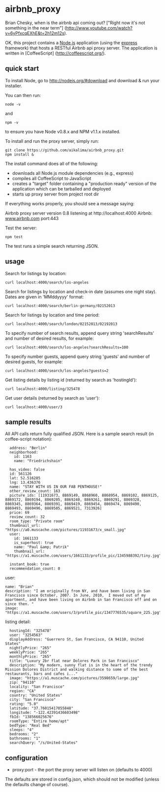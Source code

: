 airbnb_proxy
============

Brian Chesky, when is the airbnb api coming out? ["Right now it's not something in the near term"] (http://www.youtube.com/watch?v=6yPfxcqEXhE&t=2h12m12s).

OK, this project contains a [Node.js](http://nodejs.org/) application (using the [express](http://expressjs.com/) framework) that hosts a RESTful Airbnb api proxy server.
The application is written in [CoffeeScript] (http://coffeescript.org/).

quick start
-----------
To install Node, go to http://nodejs.org/#download and download & run your installer.

You can then run:

    node -v

and

    npm -v

to ensure you have Node v0.8.x and NPM v1.1.x installed.

To install and run the proxy server, simply run:

```
git clone https://github.com/aikalima/airbnb_proxy.git
npm install &
```
The install command does all of the following:

 * downloads all Node.js module dependencies (e.g., express)
 * compiles all CoffeeScript to JavaScript
 * creates a "target" folder containing a "production ready" version of the application which can be tarballed and deployed
 * starts up proxy server from project root dir

If everything works properly, you should see a message saying:

   Airbnb proxy server version 0.8 listening at http://localhost:4000
   Airbnb: www.airbnb.com port:443

Test the server:
```
npm test
```
The test runs a simple search returning JSON.

usage
-----

Search for listings by location:
```
curl localhost:4000/search/los-angeles
```
Search for listings by location and check-in date (assumes one night stay). Dates are given in 'MMddyyyy' format:
```
curl localhost:4000/search/berlin-germany/02152013
```
Search for listings by location and time period:
```
curl localhost:4000/search/london/02152013/02192013
```
To specify number of search results, append query string 'searchResults' and number of desired results, for example:
```
curl localhost:4000/search/los-angeles?searchResults=100
```
To specify number guests, append query string 'guests' and number of desired guests, for example:
```
curl localhost:4000/search/los-angeles?guests=2
```
Get listing details by listing id (returned by search as 'hostingId'):
```
curl localhost:4000/listing/325478
```

Get user details (returned by search as 'user'):
```
curl localhost:4000/user/3
```

sample results
--------------

All API calls return fully qualified JSON. Here is a sample search result (in coffee-script notation):
```
  address: "Berlin"
  neighborhood:
    id: 1163
    name: "Friedrichshain"

  has_video: false
  id: 561126
  lat: 52.516285
  lng: 13.436376
  name: "STAY WITH US IN OUR FAB PENTHOUSE!"
  other_review_count: 163
  picture_ids: [11931673, 8869149, 8868960, 8868954, 8869102, 8869125, 8869172, 8869194, 8869205, 8869240, 8869261, 8869291, 8869328, 8869345, 8869364, 8869391, 8869419, 8869454, 8869474, 8869490, 8869493, 8869496, 8869505, 8869521, 7313926]
  price: 69
  review_count: 32
  room_type: "Private room"
  thumbnail_url: "https://a0.muscache.com/pictures/11931673/x_small.jpg"
  user:
    id: 1661133
    is_superhost: true
    name: "Paul &amp; Patrik"
    thumbnail_url: "https://a1.muscache.com/users/1661133/profile_pic/1345988392/tiny.jpg"

  instant_book: true
  recommendation_count: 0
```

user:
```
name: "Brian"
description: "I am originally from NY, and have been living in San Francisco since October, 2007. In June, 2010,  I moved out of my apartment, and have been living on Airbnb in San Francisco off and on since then. "
image: "https://a1.muscache.com/users/3/profile_pic/1347776535/square_225.jpg"
```

listing detail:
```
  hostingId: "325478"
  user: "3254563"
  displayAddress: "Guerrero St, San Francisco, CA 94110, United States"
  nightlyPrice: "265"
  weeklyPrice: "265"
  monthlyPrice: "265"
  title: "Luxury 2br flat near Dolores Park in San Francisco"
  description: "My modern, sunny flat is in the heart of the trendy Mission Dolores District and walking distance to some of the best restaurants, bars and cafes i..."
  image: "https://a1.muscache.com/pictures/3598659/large.jpg"
  zip: "94110"
  locality: "San Francisco"
  region: "CA"
  country: "United States"
  city: "San Francisco"
  rating: "5.0"
  latitude: "37.76015417055848"
  longitude: "-122.42391436603498"
  fbId: "138566025676"
  roomType: "Entire home/apt"
  bedType: "Real Bed"
  sleeps: "4"
  bedrooms: "2"
  bathrooms: "1"
  searchQuery: "/s/United-States"
```

configuration
-------------

  * proxy:port - the port the proxy server will listen on (defaults to 4000)

The defaults are stored in config.json, which should not be modified (unless the defaults change of course).

